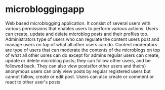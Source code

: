 # microbloggingapp
Web based microblogging application.
It consist of several users with various permissions that enables users to perform various actions.
Users can create, update and delete microblog posts and their profiles too.
Administrators type of users who can regulate the content users post and manage users on top of what all other users can do.
Content moderators are type of users that can moderate the contents of the microblogs on top of what all other usres can do except for admins
regular users can create, update or delete microblog posts; they can follow other users, and be followed back. They can also view posts(for other users and theirs)
anonymous users can only view posts by regular registered users but cannot follow, create or edit post.
Users can also create or comment or react to other user's posts